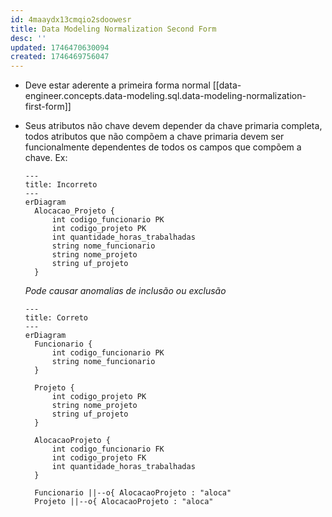 ```yaml
---
id: 4maaydx13cmqio2sdoowesr
title: Data Modeling Normalization Second Form
desc: ''
updated: 1746470630094
created: 1746469756047
---
```


- Deve estar aderente a primeira forma normal [[data-engineer.concepts.data-modeling.sql.data-modeling-normalization-first-form]]
- Seus atributos não chave devem depender da chave primaria completa, todos atributos que não compõem a chave primaria devem ser funcionalmente dependentes de todos os campos que compõem a chave. Ex:

  ```mermaid
  ---
  title: Incorreto
  ---
  erDiagram
    Alocacao_Projeto {
        int codigo_funcionario PK
        int codigo_projeto PK
        int quantidade_horas_trabalhadas
        string nome_funcionario
        string nome_projeto
        string uf_projeto
    }
  ```

  _Pode causar anomalias de inclusão ou exclusão_

  ```mermaid
  ---
  title: Correto
  ---
  erDiagram
    Funcionario {
        int codigo_funcionario PK
        string nome_funcionario
    }

    Projeto {
        int codigo_projeto PK
        string nome_projeto
        string uf_projeto
    }

    AlocacaoProjeto {
        int codigo_funcionario FK
        int codigo_projeto FK
        int quantidade_horas_trabalhadas
    }

    Funcionario ||--o{ AlocacaoProjeto : "aloca"
    Projeto ||--o{ AlocacaoProjeto : "aloca"
  ```
